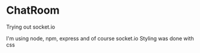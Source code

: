 # ChatRoom
Trying out socket.io

I'm using node, npm, express and of course socket.io
Styling was done with css
